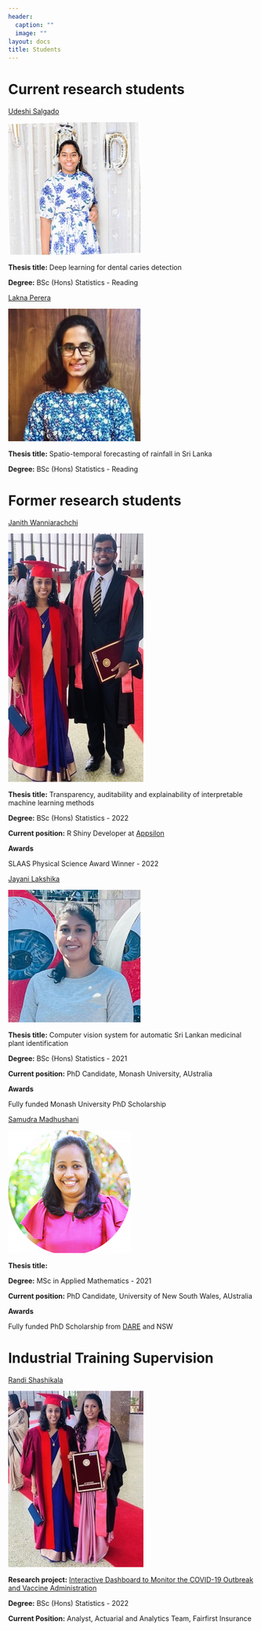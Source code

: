 ```yaml
---
header:
  caption: ""
  image: ""
layout: docs
title: Students
---
```

# Current research students


[Udeshi Salgado](https://www.linkedin.com/in/udeshi-salgado/?originalSubdomain=lk)

![](udeshi.jpeg)



**Thesis title:** Deep learning for dental caries detection

**Degree:** BSc (Hons) Statistics - Reading



[Lakna Perera](https://www.linkedin.com/in/lakna-perera/?trk=public_profile_browsemap&originalSubdomain=lk)

![](lakna.jpeg)

**Thesis title:** Spatio-temporal forecasting of rainfall in Sri Lanka 

**Degree:** BSc (Hons) Statistics - Reading


# Former research students

[ Janith Wanniarachchi](https://janithwanni.netlify.app/)

![](janith.jpg)

**Thesis title:** Transparency, auditability and explainability of interpretable machine learning methods

**Degree:** BSc (Hons) Statistics - 2022

**Current position:** R Shiny Developer at [Appsilon](https://appsilon.com/)

**Awards**

SLAAS Physical Science Award Winner - 2022


[ Jayani Lakshika](https://jayanilakshika.netlify.app/)

![](jayani.png)

**Thesis title:** Computer vision system for
automatic Sri Lankan medicinal
plant identification

**Degree:** BSc (Hons) Statistics - 2021

**Current position:** PhD Candidate, Monash University, AUstralia

**Awards**

Fully funded Monash University PhD Scholarship


[Samudra Madhushani](https://darecentre.org.au/portfolio_page/samudra-madushani/)

![](samudra.png)

**Thesis title:** 

**Degree:** MSc in Applied Mathematics - 2021

**Current position:** PhD Candidate, University of New South Wales, AUstralia

**Awards**

Fully funded PhD Scholarship from [DARE](https://darecentre.org.au/) and NSW


# Industrial Training Supervision

[Randi Shashikala](https://www.linkedin.com/in/randi-shashikala-b885351b8/)

![](randi.jpg)

**Research project:** [Interactive Dashboard to Monitor the COVID-19 Outbreak and Vaccine Administration](https://thiyangt.github.io/coviddashboard/)

**Degree:** BSc (Hons) Statistics - 2022

**Current Position:** Analyst, Actuarial and Analytics Team, Fairfirst Insurance 

